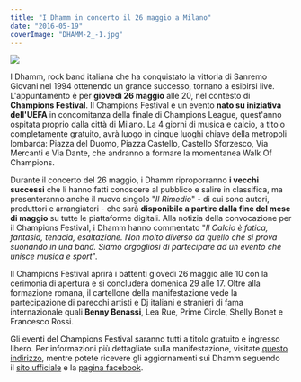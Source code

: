 ```yaml
---
title: "I Dhamm in concerto il 26 maggio a Milano"
date: "2016-05-19"
coverImage: "DHAMM-2_-1.jpg"
---
```


![](http://tramusicaeparole.com/wp-content/uploads/2016/05/DHAMM-2_-1.jpg)

I Dhamm, rock band italiana che ha conquistato la vittoria di Sanremo Giovani nel 1994 ottenendo un grande successo, tornano a esibirsi live. L'appuntamento è per **giovedì 26 maggio** alle 20, nel contesto di **Champions Festival**. Il Champions Festival è un evento **nato su iniziativa dell'UEFA** in concomitanza della finale di Champions League, quest'anno ospitata proprio dalla città di Milano. La 4 giorni di musica e calcio, a titolo completamente gratuito, avrà luogo in cinque luoghi chiave della metropoli lombarda: Piazza del Duomo, Piazza Castello, Castello Sforzesco, Via Mercanti e Via Dante, che andranno a formare la momentanea Walk Of Champions.

Durante il concerto del 26 maggio, i Dhamm riproporranno **i vecchi successi** che li hanno fatti conoscere al pubblico e salire in classifica, ma presenteranno anche il nuovo singolo "_Il Rimedio_" - di cui sono autori, produttori e arrangiatori - che sarà **disponibile a partire dalla fine del mese di maggio** su tutte le piattaforme digitali. Alla notizia della convocazione per il Champions Festival, i Dhamm hanno commentato "_Il Calcio è fatica, fantasia, tenacia, esaltazione. Non molto diverso da quello che si prova suonando in una band. Siamo orgogliosi di partecipare ad un evento che unisce musica e sport_".

Il Champions Festival aprirà i battenti giovedì 26 maggio alle 10 con la cerimonia di apertura e si concluderà domenica 29 alle 17. Oltre alla formazione romana, il cartellone della manifestazione vede la partecipazione di parecchi artisti e Dj italiani e stranieri di fama internazionale quali **Benny Benassi**, Lea Rue, Prime Circle, Shelly Bonet e Francesco Rossi.

Gli eventi del Champions Festival saranno tutti a titolo gratuito e ingresso libero. Per informazioni più dettagliate sulla manifestazione, visitate [questo indirizzo](http://it.uefa.com/uefachampionsleague/news/newsid=2365912.html), mentre potete ricevere gli aggiornamenti sui Dhamm seguendo il [sito ufficiale](http://www.dhammofficial.it/) e la [pagina facebook](https://www.facebook.com/Dhammofficialpage).
